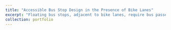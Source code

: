 ```yaml
---
title: "Accessible Bus Stop Design in the Presence of Bike Lanes"
excerpt: "Floating bus stops, adjacent to bike lanes, require bus passengers to cross the bike lane to board or alight, creating challenges, especially for visually impaired and wheelchair users. This study examined different floating bus stop designs in Greater Boston, analyzing rider behavior and conflicts with bicyclists, and provides design recommendations to improve accessibility and safety..<br/><img src='/images/bus_stop_poster.jpg'>"
collection: portfolio
---
```

